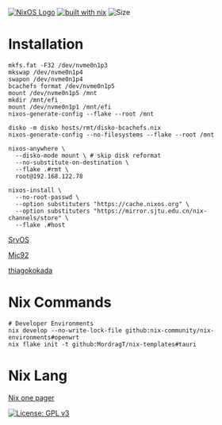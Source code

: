 [![NixOS Logo](https://img.shields.io/badge/NixOS-white?style=plat-square&logo=nixos&logoColor=5277C3)](https://shields.io/)
[![built with nix](https://img.shields.io/static/v1?logo=nixos&logoColor=white&label=&message=Built%20with%20Nix&color=41439a)](https://builtwithnix.org)
![Size](https://img.shields.io/github/repo-size/zendo/nsworld?color=red&label=size&style=plat-square)

# Installation

```shell
mkfs.fat -F32 /dev/nvme0n1p3
mkswap /dev/nvme0n1p4
swapon /dev/nvme0n1p4
bcachefs format /dev/nvme0n1p5
mount /dev/nvme0n1p5 /mnt
mkdir /mnt/efi
mount /dev/nvme0n1p1 /mnt/efi
nixos-generate-config --flake --root /mnt

disko -m disko hosts/rmt/disko-bcachefs.nix
nixos-generate-config --no-filesystems --flake --root /mnt

nixos-anywhere \
  --disko-mode mount \ # skip disk reformat
  --no-substitute-on-destination \
  --flake .#rmt \
  root@192.168.122.78

nixos-install \
  --no-root-passwd \
  --option substituters "https://cache.nixos.org" \
  --option substituters "https://mirror.sjtu.edu.cn/nix-channels/store" \
  --flake .#host
```

[SrvOS](https://github.com/nix-community/srvos)

[Mic92](https://github.com/Mic92/dotfiles)

[thiagokokada](https://github.com/thiagokokada/nix-configs)

# Nix Commands

```shell
# Developer Environments
nix develop --no-write-lock-file github:nix-community/nix-environments#openwrt
nix flake init -t github:MordragT/nix-templates#tauri
```

# Nix Lang

<!-- <img src="https://raw.githubusercontent.com/NixOS/nixos-artwork/master/logo/nix-snowflake.svg" align="right" alt="Nix logo" width="150"> -->

[Nix one pager](https://github.com/tazjin/nix-1p)

[![License: GPL v3](https://img.shields.io/badge/License-GPL%20v3-blue.svg)](http://www.gnu.org/licenses/gpl-3.0)
